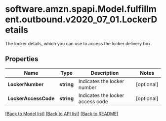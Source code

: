 # software.amzn.spapi.Model.fulfillment.outbound.v2020_07_01.LockerDetails
The locker details, which you can use to access the locker delivery box.

## Properties

Name | Type | Description | Notes
------------ | ------------- | ------------- | -------------
**LockerNumber** | **string** | Indicates the locker number | [optional] 
**LockerAccessCode** | **string** | Indicates the locker access code | [optional] 

[[Back to Model list]](../README.md#documentation-for-models) [[Back to API list]](../README.md#documentation-for-api-endpoints) [[Back to README]](../README.md)

